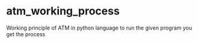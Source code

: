# atm_working_process
Working principle of ATM in python language
to run the given program you get the process
